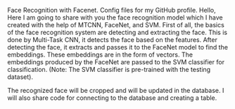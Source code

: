 Face Recognition with Facenet.
Config files for my GitHub profile.
Hello, Here I am going to share with you the face recognition model which I have created with the help of MTCNN, FaceNet, and SVM.
First of all, the basics of the face recognition system are detecting and extracting the face. This is done by Multi-Task CNN, it detects the face based on the features.
After detecting the face, it extracts and passes it to the FaceNet model to find the embeddings. These embeddings are in the form of vectors.
The embeddings produced by the FaceNet are passed to the SVM classifier for classification. (Note: The SVM classifier is pre-trained with the testing dataset).

The recognized face will be cropped and will be updated in the database. I will also share code for connecting to the database and creating a table.
